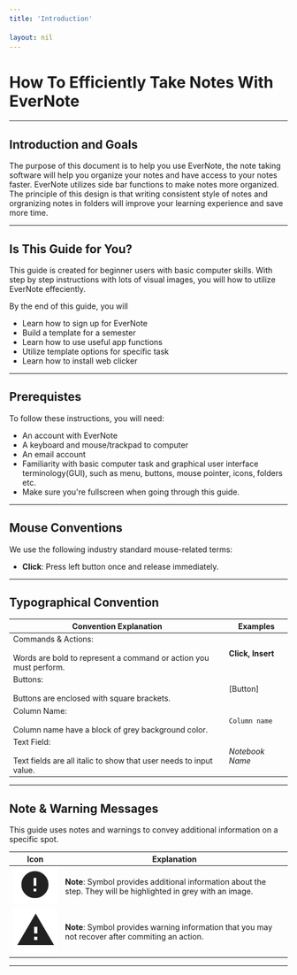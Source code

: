 ```yaml
---
title: 'Introduction'

layout: nil
---
```


# How To Efficiently Take Notes With EverNote

___

## Introduction and Goals

The purpose of this document is to help you use EverNote, the note taking software will help you organize your notes and have access to your notes faster. EverNote utilizes side bar functions to make notes more organized. The principle of this design is that writing consistent style of notes and orgranizing notes in folders will improve your learning experience and save more time.
___

## Is This Guide for You?

This guide is created for beginner users with basic computer skills. With step by step instructions with lots of visual images, you will how to utilize EverNote effeciently.

By the end of this guide, you will

* Learn how to sign up for EverNote
* Build a template for a semester
* Learn how to use useful app functions
* Utilize template options for specific task
* Learn how to install web clicker

___

## Prerequistes

To follow these instructions, you will need:

* An account with EverNote
* A keyboard and mouse/trackpad to computer
* An email account
* Familiarity with basic computer task and graphical user interface terminology(GUI), such as menu, buttons, mouse pointer, icons, folders etc.
* Make sure you're fullscreen when going through this guide.

___

## Mouse Conventions

We use the following industry standard mouse-related terms:

* **Click**: Press left button once and release immediately.

___

## Typographical Convention

Convention Explanation | Examples
--- | --- |
Commands & Actions: <br> <br> Words are bold to represent a command or action you must perform. | **Click, Insert**  |
Buttons: <br> <br> Buttons are enclosed with square brackets. | [Button]
Column Name: <br> <br> Column name have a block of grey background color. | ```Column name``` |
Text Field: <br> <br> Text fields are all italic to show that user needs to input value. | _Notebook Name_ |

___

## Note & Warning Messages

This guide uses notes and warnings to convey additional information on a specific spot.

Icon | Explanation
--- | --- |
| ![More Information](https://raw.githubusercontent.com/SkylarZhao6/EvernoteGuide/gh-pages/images/MoreInformation.png "Additional Information Logo") | **Note**: Symbol provides additional information about the step. They will be highlighted in grey with an image. |
| ![Warning](https://raw.githubusercontent.com/SkylarZhao6/EvernoteGuide/gh-pages/images/Warning.png "Warning Logo") | **Note**: Symbol provides warning information that you may not recover after commiting an action. |

___
